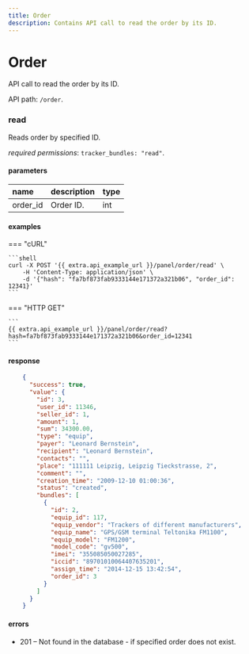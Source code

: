 ```yaml
---
title: Order
description: Contains API call to read the order by its ID.
---
```


# Order

API call to read the order by its ID.

API path: `/order`.

### read

Reads order by specified ID.

*required permissions*: `tracker_bundles: "read"`.

#### parameters

| name | description | type|
| :------ | :------ | :----- |
| order_id | Order ID. | int |

#### examples

=== "cURL"

    ```shell
    curl -X POST '{{ extra.api_example_url }}/panel/order/read' \
        -H 'Content-Type: application/json' \ 
        -d '{"hash": "fa7bf873fab9333144e171372a321b06", "order_id": 12341}'
    ```

=== "HTTP GET"

    ```
    {{ extra.api_example_url }}/panel/order/read?hash=fa7bf873fab9333144e171372a321b06&order_id=12341
    ```

#### response

```json
    {
      "success": true,
      "value": {
        "id": 3,
        "user_id": 11346,
        "seller_id": 1,
        "amount": 1,
        "sum": 34300.00,
        "type": "equip",
        "payer": "Leonard Bernstein",
        "recipient": "Leonard Bernstein",
        "contacts": "",
        "place": "111111 Leipzig, Leipzig Tieckstrasse, 2",
        "comment": "",
        "creation_time": "2009-12-10 01:00:36",
        "status": "created",
        "bundles": [
          {
            "id": 2,
            "equip_id": 117,
            "equip_vendor": "Trackers of different manufacturers",
            "equip_name": "GPS/GSM terminal Teltonika FM1100",
            "equip_model": "FM1200",
            "model_code": "gv500",
            "imei": "355085050027285",
            "iccid": "89701010064407635201",
            "assign_time": "2014-12-15 13:42:54",
            "order_id": 3
          }
        ]
      }
    }
```

#### errors

* 201 – Not found in the database - if specified order does not exist.
